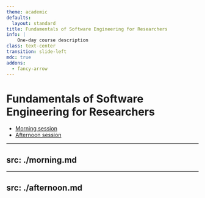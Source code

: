```yaml
---
theme: academic
defaults:
  layout: standard
title: Fundamentals of Software Engineering for Researchers
info: |
    One-day course description
class: text-center
transition: slide-left
mdc: true
addons:
  - fancy-arrow
---
```


# Fundamentals of Software Engineering for Researchers

- [Morning session](./2)
- [Afternoon session](./74)

---
src: ./morning.md
---

---
src: ./afternoon.md
---


